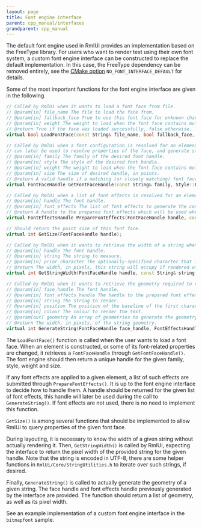 ```yaml
---
layout: page
title: Font engine interface
parent: cpp_manual/interfaces
grandparent: cpp_manual
---
```


The default font engine used in RmlUi provides an implementation based on the FreeType library. For users who want to render text using their own font system, a custom font engine interface can be constructed to replace the default implementation. In this case, the FreeType dependency can be removed entirely, see the [CMake option](../building_with_cmake.html#cmake-options) `NO_FONT_INTERFACE_DEFAULT` for details.

Some of the most important functions for the font engine interface are given in the following.

```cpp
// Called by RmlUi when it wants to load a font face from file.
// @param[in] file_name The file to load the face from.
// @param[in] fallback_face True to use this font face for unknown characters in other font faces.
// @param[in] weight The weight to load when the font face contains multiple weights, otherwise the weight to register the font as.
// @return True if the face was loaded successfully, false otherwise.
virtual bool LoadFontFace(const String& file_name, bool fallback_face, Style::FontWeight weight);

// Called by RmlUi when a font configuration is resolved for an element. Should return a handle that 
// can later be used to resolve properties of the face, and generate string geometry to be rendered.
// @param[in] family The family of the desired font handle.
// @param[in] style The style of the desired font handle.
// @param[in] weight The weight to load when the font face contains multiple weights, otherwise the weight to register the font as.
// @param[in] size The size of desired handle, in points.
// @return A valid handle if a matching (or closely matching) font face was found, NULL otherwise.
virtual FontFaceHandle GetFontFaceHandle(const String& family, Style::FontStyle style, Style::FontWeight weight, int size);

// Called by RmlUi when a list of font effects is resolved for an element with a given font face.
// @param[in] handle The font handle.
// @param[in] font_effects The list of font effects to generate the configuration for.
// @return A handle to the prepared font effects which will be used when generating geometry for a string.
virtual FontEffectsHandle PrepareFontEffects(FontFaceHandle handle, const FontEffectList &font_effects);

// Should return the point size of this font face.
virtual int GetSize(FontFaceHandle handle);

// Called by RmlUi when it wants to retrieve the width of a string when rendered with this handle.
// @param[in] handle The font handle.
// @param[in] string The string to measure.
// @param[in] prior_character The optionally-specified character that immediately precedes the string. This may have an impact on the string width due to kerning.
// @return The width, in pixels, this string will occupy if rendered with this handle.
virtual int GetStringWidth(FontFaceHandle handle, const String& string, Character prior_character = Character::Null);

// Called by RmlUi when it wants to retrieve the geometry required to render a single line of text.
// @param[in] face_handle The font handle.
// @param[in] font_effects_handle The handle to the prepared font effects for which the geometry should be generated.
// @param[in] string The string to render.
// @param[in] position The position of the baseline of the first character to render.
// @param[in] colour The colour to render the text.
// @param[out] geometry An array of geometries to generate the geometry into.
// @return The width, in pixels, of the string geometry.
virtual int GenerateString(FontFaceHandle face_handle, FontEffectsHandle font_effects_handle, const String& string, const Vector2f& position, const Colourb& colour, GeometryList& geometry);
```

The `LoadFontFace()` function is called when the user wants to load a font face. When an element is constructed, or some of its font-related properties are changed, it retrieves a `FontFaceHandle` through `GetFontFaceHandle()`. The font engine should then return a unique handle for the given family, style, weight and size.

If any font effects are applied to a given element, a list of such effects are submitted through `PrepareFontEffects()`. It is up to the font engine interface to decide how to handle them. A handle should be returned for the given list of font effects, this handle will later be used during the call to `GenerateString()`. If font effects are not used, there is no need to implement this function.

`GetSize()` is among several functions that should be implemented to allow RmlUi to query properties of the given font face. 

During layouting, it is necessary to know the width of a given string without actually rendering it. Then, `GetStringWidth()` is called by RmlUi, expecting the interface to return the pixel width of the provided string for the given handle. Note that the string is encoded in UTF-8, there are some helper functions in `RmlUi/Core/StringUtilities.h` to iterate over such strings, if desired.

Finally, `GenerateString()` is called to actually generate the geometry of a given string. The face handle and font effects handle previously generated by the interface are provided. The function should return a list of geometry, as well as its pixel width.

See an example implementation of a custom font engine interface in the `bitmapfont` sample.
